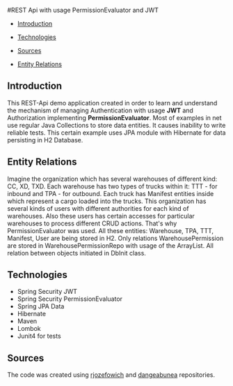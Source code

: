 #REST Api with usage PermissionEvaluator and JWT

- [Introduction](#intro)<p> 
- [Technologies](#technologies)<p> 
- [Sources](#sources)<p>
- [Entity Relations](#entity-relations)

## Introduction ##

This REST-Api demo application created in order to learn and understand the mechanism of managing Authentication with 
usage <b>JWT</b> and Authorization implementing <b>PermissionEvaluator</b>. Most of examples in net use regular 
Java Collections to store data entities. It causes inability to write reliable tests. This certain example uses JPA module 
with Hibernate for data persisting in H2 Database. 

## Entity Relations ##

Imagine the organization which has several warehouses of different kind: CC, XD, TXD. Each warehouse has two types of 
trucks within it: TTT - for inbound and TPA - for outbound. Each truck has Manifest entities inside which represent a cargo
loaded into the trucks. This organization has several kinds of users with different authorities for each kind of warehouses.
Also these users has certain accesses for particular warehouses to process different CRUD actions. That's why PermissionEvaluator was used. 
All these entities: Warehouse, TPA, TTT, Manifest, User are being stored in H2. Only relations WarehousePermission are stored
in WarehousePermissionRepo with usage of the ArrayList. All relation between objects initiated in DbInit class. 
 
## Technologies ##

* Spring Security JWT
* Spring Security PermissionEvaluator
* Spring JPA Data
* Hibernate
* Maven
* Lombok
* Junit4 for tests

## Sources ##

The code was created using [rjozefowich](#https://github.com/rjozefowicz/spring-security) 
and [dangeabunea](#https://github.com/dangeabunea/RomanianCoderExamples) repositories.

